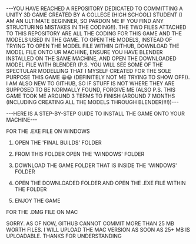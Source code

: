 ---YOU HAVE REACHED A REPOSITORY DEDICATED TO COMMITTING A UNITY 3D GAME CREATED BY A COLLEGE (HIGH SCHOOL) STUDENT (I AM AN ULTIMATE BEGINNER, SO PARDON ME IF YOU FIND ANY STRUCTURING MISTAKES IN THE CODING!!). THE TWO FILES ATTACHED TO THIS REPOSITORY ARE ALL THE CODING FOR THIS GAME AND THE MODELS USED IN THE GAME. TO OPEN THE MODELS, INSTEAD OF TRYING TO OPEN THE MODEL FILE WITHIN GITHUB, DOWNLOAD THE MODEL FILE ONTO UR MACHINE, ENSURE YOU HAVE BLENDER INSTALLED ON THE SAME MACHINE, AND OPEN THE DOWNLOADED MODEL FILE WITH BLENDER (P.S. YOU WILL SEE SOME OF THE SPECTULAR MODELLING THAT I MYSELF CREATED FOR THE SOLE PURPOSE THIS GAME 😀😀 (DEFINITELY NOT ME TRYING TO SHOW OFF)). I AM ALSO NEW TO GITHUB, SO IF STUFF IS NOT WHERE THEY ARE SUPPOSED TO BE NORMALLY FOUND, FORGIVE ME (ALSO P.S. THIS GAME TOOK ME AROUND 3 TERMS TO FINISH (AROUND 7 MONTHS (INCLUDING CREATING ALL THE MODELS THROUGH BLENDER)!!!))---

---HERE IS A STEP-BY-STEP GUIDE TO INSTALL THE GAME ONTO YOUR MACHINE---

FOR THE .EXE FILE ON WINDOWS

  1. OPEN THE 'FINAL BUILDS' FOLDER

  2. FROM THIS FOLDER OPEN THE 'WINDOWS' FOLDER

  3. DOWNLOAD THE GAME FOLDER THAT IS INSIDE THE 'WINDOWS' FOLDER

  4. OPEN THE DOWNLOADED FOLDER AND OPEN THE .EXE FILE WITHIN THE FOLDER

  5. ENJOY THE GAME

FOR THE .DMG FILE ON MAC

  SORRY. AS OF NOW, GITHUB CANNOT COMMIT MORE THAN 25 MB WORTH FILES. I WILL UPLOAD THE MAC VERSION AS SOON AS 25+ MB IS UPLOADABLE. THANKS FOR UNDERSTANDING
